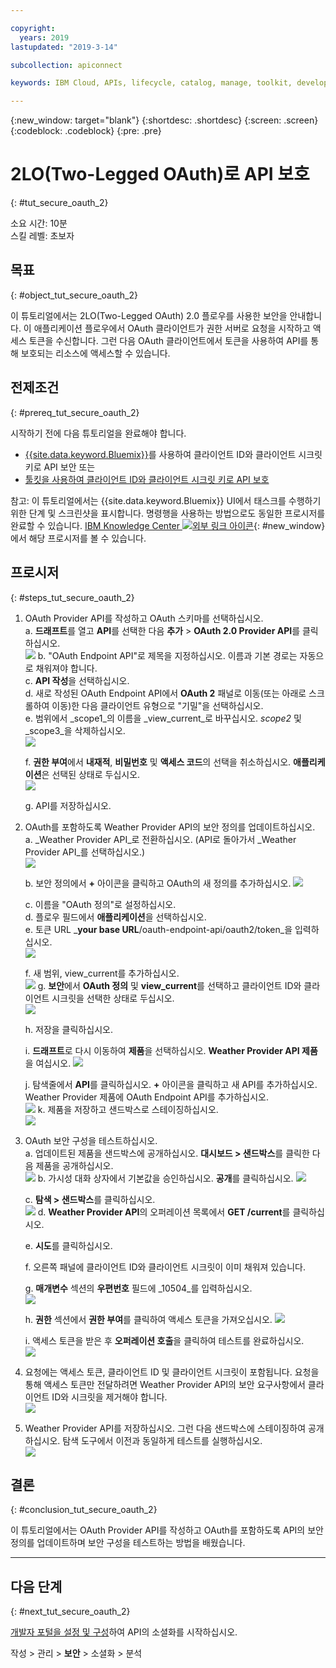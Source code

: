 ```yaml
---

copyright:
  years: 2019
lastupdated: "2019-3-14"

subcollection: apiconnect

keywords: IBM Cloud, APIs, lifecycle, catalog, manage, toolkit, develop, dev portal, tutorial

---
```


{:new_window: target="blank"}
{:shortdesc: .shortdesc}
{:screen: .screen}
{:codeblock: .codeblock}
{:pre: .pre}

# 2LO(Two-Legged OAuth)로 API 보호
{: #tut_secure_oauth_2}

소요 시간: 10분  
스킬 레벨: 초보자

## 목표
{: #object_tut_secure_oauth_2}

이 튜토리얼에서는 2LO(Two-Legged OAuth) 2.0 플로우를 사용한 보안을 안내합니다. 이 애플리케이션 플로우에서 OAuth 클라이언트가 권한 서버로 요청을 시작하고 액세스 토큰을 수신합니다. 그런 다음 OAuth 클라이언트에서 토큰을 사용하여 API를 통해 보호되는 리소스에 액세스할 수 있습니다.

## 전제조건
{: #prereq_tut_secure_oauth_2}

시작하기 전에 다음 튜토리얼을 완료해야 합니다.  
- [{{site.data.keyword.Bluemix}}](/docs/services/apiconnect/tutorials?topic=apiconnect-tut_secure_id_secret_bm)를 사용하여 클라이언트 ID와 클라이언트 시크릿 키로 API 보안
또는
- [툴킷을 사용하여 클라이언트 ID와 클라이언트 시크릿 키로 API 보호](/docs/services/apiconnect/tutorials?topic=apiconnect-tut_secure_id_secret_tk)

참고: 이 튜토리얼에서는 {{site.data.keyword.Bluemix}} UI에서 태스크를 수행하기 위한 단계 및 스크린샷을 표시합니다. 명령행을 사용하는 방법으로도 동일한 프로시저를 완료할 수 있습니다. [IBM Knowledge Center ![외부 링크 아이콘](../../icons/launch-glyph.svg "외부 링크 아이콘")](https://www.ibm.com/support/knowledgecenter/SSMNED_5.0.0/com.ibm.apic.toolkit.doc/tutorial_apionprem_security_OAuth_v506.html){: #new_window}에서 해당 프로시저를 볼 수 있습니다. 

## 프로시저
{: #steps_tut_secure_oauth_2}

1. OAuth Provider API를 작성하고 OAuth 스키마를 선택하십시오.  
	a. **드래프트**를 열고 **API**를 선택한 다음 **추가** > **OAuth 2.0 Provider API**를 클릭하십시오.  
    ![](images/oauth_provider_1.png)
	b. "OAuth Endpoint API"로 제목을 지정하십시오. 이름과 기본 경로는 자동으로 채워져야 합니다.  
	c. **API 작성**을 선택하십시오.  
	d. 새로 작성된 OAuth Endpoint API에서 **OAuth 2** 패널로 이동(또는 아래로 스크롤하여 이동)한 다음 클라이언트 유형으로 "기밀"을 선택하십시오.  
	e. 범위에서 _scope1_의 이름을 _view_current_로 바꾸십시오. _scope2_ 및 _scope3_을 삭제하십시오.  
	  ![](images/oauth_provider_type_scope.png) 
	
	f. **권한 부여**에서 **내재적**, **비밀번호** 및 **액세스 코드**의 선택을 취소하십시오. **애플리케이션**은 선택된 상태로 두십시오.  
	  ![](images/oauth_provider_grants.png)  
	
	g. API를 저장하십시오.  

2. OAuth를 포함하도록 Weather Provider API의 보안 정의를 업데이트하십시오.  
	a. _Weather Provider API_로 전환하십시오. (API로 돌아가서 _Weather Provider API_를 선택하십시오.)  
	  ![](images/oauth_weatherapi_info.png)
	
	b. 보안 정의에서 **+** 아이콘을 클릭하고 OAuth의 새 정의를 추가하십시오.
![](images/oauth_add_security.png)

	c. 이름을 "OAuth 정의"로 설정하십시오.  
	d. 플로우 필드에서 **애플리케이션**을 선택하십시오.  
	e. 토큰 URL _**your base URL**/oauth-endpoint-api/oauth2/token_을 입력하십시오.  
	  ![](images/oauth_secdef_top.png)
	
	f. 새 범위, view_current를 추가하십시오.  
	  ![](images/oauth_secdef_scopes.png)
	g. **보안**에서 **OAuth 정의** 및 **view_current**를 선택하고 클라이언트 ID와 클라이언트 시크릿을 선택한 상태로 두십시오.  
	  ![](images/oauth_security_oauth.png)
	
	h. 저장을 클릭하십시오.  
	
	i. **드래프트**로 다시 이동하여 **제품**을 선택하십시오.  **Weather Provider API 제품**을 여십시오.
	![](images/weatherapi_prod_info.png)
	
	j. 탐색줄에서 **API**를 클릭하십시오. **+** 아이콘을 클릭하고 새 API를 추가하십시오. Weather Provider 제품에 OAuth Endpoint API를 추가하십시오.  
	  ![](images/weatherapi_prod_apis.png)
	k. 제품을 저장하고 샌드박스로 스테이징하십시오.  
	![](images/oauth_security_definition_3a.png)

3. OAuth 보안 구성을 테스트하십시오.  
	a. 업데이트된 제품을 샌드박스에 공개하십시오. **대시보드 > 샌드박스**를 클릭한 다음 제품을 공개하십시오.  
	  ![](images/test_oauth_1.png)
	b. 가시성 대화 상자에서 기본값을 승인하십시오. **공개**를 클릭하십시오.
	  ![](images/pub_visibility.png)
	  
	c. **탐색 > 샌드박스**를 클릭하십시오.  
      ![](images/test_oauth_2.png)
	d. **Weather Provider API**의 오퍼레이션 목록에서 **GET /current**를 클릭하십시오. 
	
	e. **시도**를 클릭하십시오. 
	
	f. 오른쪽 패널에 클라이언트 ID와 클라이언트 시크릿이 이미 채워져 있습니다.  
	
	g. **매개변수** 섹션의 **우편번호** 필드에 _10504_를 입력하십시오.   
	  ![](images/weather_oauth_explorer_param.png)
	
	h. **권한** 섹션에서 **권한 부여**를 클릭하여 액세스 토큰을 가져오십시오.
	  ![](images/weather_oauth_explorer_auth.png)
	
	i. 액세스 토큰을 받은 후 **오퍼레이션 호출**을 클릭하여 테스트를 완료하십시오.  
      ![](images/test_oauth_4.png)

4. 요청에는 액세스 토큰, 클라이언트 ID 및 클라이언트 시크릿이 포함됩니다. 요청을 통해 액세스 토큰만 전달하려면 Weather Provider API의 보안 요구사항에서 클라이언트 ID와 시크릿을 제거해야 합니다.  
    ![](images/test_oauth_5.png)

5. Weather Provider API를 저장하십시오. 그런 다음 샌드박스에 스테이징하여 공개하십시오. 탐색 도구에서 이전과 동일하게 테스트를 실행하십시오.  
    ![](images/test_oauth_6.png)
    
## 결론
{: #conclusion_tut_secure_oauth_2}

이 튜토리얼에서는 OAuth Provider API를 작성하고 OAuth를 포함하도록 API의 보안 정의를 업데이트하며 보안 구성을 테스트하는 방법을 배웠습니다.

---

## 다음 단계
{: #next_tut_secure_oauth_2}

[개발자 포털을 설정 및 구성](/docs/services/apiconnect/tutorials?topic=apiconnect-tut_config_dev_portal)하여 API의 소셜화를 시작하십시오.

작성 > 관리 > **보안** > 소셜화 > 분석
